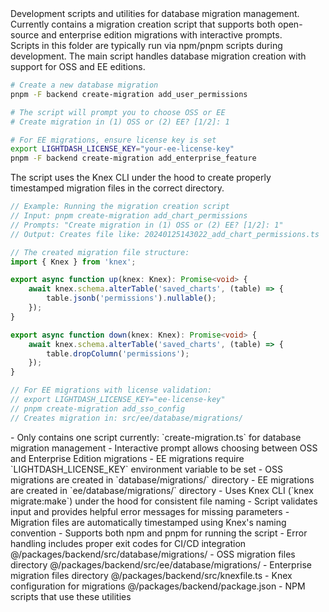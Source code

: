 <summary>
Development scripts and utilities for database migration management. Currently contains a migration creation script that supports both open-source and enterprise edition migrations with interactive prompts.
</summary>

<howToUse>
Scripts in this folder are typically run via npm/pnpm scripts during development. The main script handles database migration creation with support for OSS and EE editions.

```bash
# Create a new database migration
pnpm -F backend create-migration add_user_permissions

# The script will prompt you to choose OSS or EE
# Create migration in (1) OSS or (2) EE? [1/2]: 1

# For EE migrations, ensure license key is set
export LIGHTDASH_LICENSE_KEY="your-ee-license-key"
pnpm -F backend create-migration add_enterprise_feature
```

The script uses the Knex CLI under the hood to create properly timestamped migration files in the correct directory.
</howToUse>

<codeExample>

```typescript
// Example: Running the migration creation script
// Input: pnpm create-migration add_chart_permissions
// Prompts: "Create migration in (1) OSS or (2) EE? [1/2]: 1"
// Output: Creates file like: 20240125143022_add_chart_permissions.ts

// The created migration file structure:
import { Knex } from 'knex';

export async function up(knex: Knex): Promise<void> {
    await knex.schema.alterTable('saved_charts', (table) => {
        table.jsonb('permissions').nullable();
    });
}

export async function down(knex: Knex): Promise<void> {
    await knex.schema.alterTable('saved_charts', (table) => {
        table.dropColumn('permissions');
    });
}

// For EE migrations with license validation:
// export LIGHTDASH_LICENSE_KEY="ee-license-key"
// pnpm create-migration add_sso_config
// Creates migration in: src/ee/database/migrations/
```

</codeExample>

<importantToKnow>
- Only contains one script currently: `create-migration.ts` for database migration management
- Interactive prompt allows choosing between OSS and Enterprise Edition migrations
- EE migrations require `LIGHTDASH_LICENSE_KEY` environment variable to be set
- OSS migrations are created in `database/migrations/` directory
- EE migrations are created in `ee/database/migrations/` directory
- Uses Knex CLI (`knex migrate:make`) under the hood for consistent file naming
- Script validates input and provides helpful error messages for missing parameters
- Migration files are automatically timestamped using Knex's naming convention
- Supports both npm and pnpm for running the script
- Error handling includes proper exit codes for CI/CD integration
</importantToKnow>

<links>
@/packages/backend/src/database/migrations/ - OSS migration files directory
@/packages/backend/src/ee/database/migrations/ - Enterprise migration files directory
@/packages/backend/src/knexfile.ts - Knex configuration for migrations
@/packages/backend/package.json - NPM scripts that use these utilities
</links>
